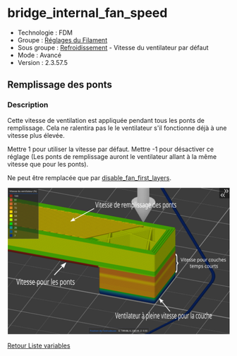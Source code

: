 # bridge_internal_fan_speed

* Technologie : FDM
* Groupe : [Réglages du Filament](../filament_settings/filament_settings.md)
* Sous groupe : [Refroidissement](../filament_settings/filament_settings.md#refroidissement) - Vitesse du ventilateur par défaut
* Mode : Avancé
* Version : 2.3.57.5

## Remplissage des ponts

### Description

Cette vitesse de ventilation est appliquée pendant tous les ponts de remplissage. 
Cela ne ralentira pas le le ventilateur s'il fonctionne déjà à une vitesse plus élevée. 

Mettre 1 pour utiliser la vitesse par défaut.
Mettre -1 pour désactiver ce réglage (Les ponts de remplissage auront le ventilateur allant à la même vitesse que pour les ponts).

Ne peut être remplacée que par [disable_fan_first_layers](disable_fan_first_layers.md).


![ Remplissage des ponts](./images/fan_management/001.svg)

[Retour Liste variables](variable_list.md)